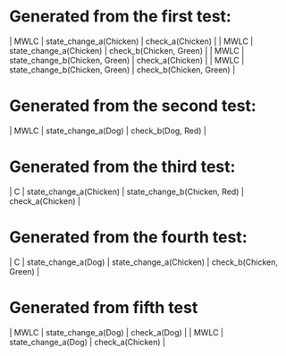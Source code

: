 # Generated from the first test:
| MWLC | state_change_a(Chicken) |  check_a(Chicken) |
| MWLC | state_change_a(Chicken) |  check_b(Chicken, Green) |
| MWLC | state_change_b(Chicken, Green) |  check_a(Chicken) |
| MWLC | state_change_b(Chicken, Green) |  check_b(Chicken, Green) |


# Generated from the second test:
| MWLC | state_change_a(Dog) |  check_b(Dog, Red) |

# Generated from the third test:
| C | state_change_a(Chicken) |  state_change_b(Chicken, Red) |  check_a(Chicken) |

# Generated from the fourth test:
| C | state_change_a(Dog) |  state_change_a(Chicken) |  check_b(Chicken, Green) |

# Generated from fifth test
| MWLC | state_change_a(Dog) | check_a(Dog) |
| MWLC | state_change_a(Dog) | check_a(Chicken) |